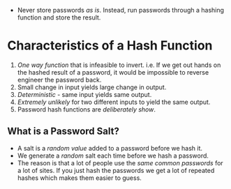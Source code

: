 - Never store passwords *as is*. Instead, run passwords through a hashing function and store the result.

# Characteristics of a Hash Function
1. *One way function* that is infeasible to invert. i.e. If we get out hands on the hashed result of a password, it would be impossible to reverse engineer the password back.
2. Small change in input yields large change in output.
3. *Deterministic* - same input yields same output.
4. *Extremely unlikely* for two different inputs to yield the same output.
5. Password hash functions are *deliberately show*.

## What is a Password Salt?
- A salt is a *random value* added to a password before we hash it.
- We generate a *random* salt each time before we hash a password.
- The reason is that a lot of people use the *same common passwords* for a lot of sites. If you just hash the passwords we get a lot of repeated hashes which makes them easier to guess.

	